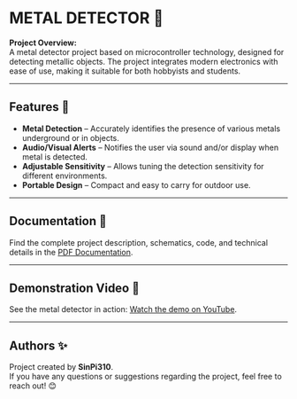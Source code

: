 # METAL DETECTOR 🧲

**Project Overview:**  
A metal detector project based on microcontroller technology, designed for detecting metallic objects. The project integrates modern electronics with ease of use, making it suitable for both hobbyists and students.

---

## Features 🌟

- **Metal Detection** – Accurately identifies the presence of various metals underground or in objects.
- **Audio/Visual Alerts** – Notifies the user via sound and/or display when metal is detected.
- **Adjustable Sensitivity** – Allows tuning the detection sensitivity for different environments.
- **Portable Design** – Compact and easy to carry for outdoor use.

---

## Documentation 📖

Find the complete project description, schematics, code, and technical details in the [PDF Documentation](TechnicalDocumentation.pdf).

---

## Demonstration Video 🎥

See the metal detector in action: [Watch the demo on YouTube](https://www.youtube.com/watch?v=aGgYZl3RPeY).

---

## Authors ✨

Project created by **SinPi310**.  
If you have any questions or suggestions regarding the project, feel free to reach out! 😊
